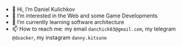 - 👋 Hi, I’m Daniel Kulichkov
- 👀 I’m interested in the Web and some Game Developments
- 🌱 I’m currently learning software architecture
- 📫 How to reach me: my email `danchick03@gmail.com`, my telegram `@dxacker`, my instagram `danny.kitsune`

